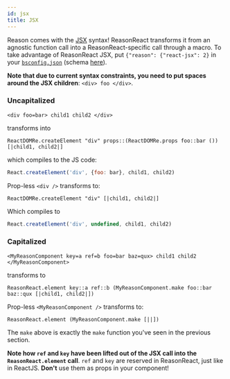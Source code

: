 ```yaml
---
id: jsx
title: JSX
---
```

Reason comes with the [JSX](https://reasonml.github.io/guide/language/jsx) syntax! ReasonReact transforms it from an agnostic function call into a ReasonReact-specific call through a macro. To take advantage of ReasonReact JSX, put `{"reason": {"react-jsx": 2}` in your [`bsconfig.json`](http://bucklescript.github.io/bucklescript/Manual.html#_bucklescript_build_system_code_bsb_code) (schema [here](http://bucklescript.github.io/bucklescript/docson/#build-schema.json)).

**Note that due to current syntax constraints, you need to put spaces around the JSX children**: `<div> foo </div>`.

### Uncapitalized

```reason
<div foo=bar> child1 child2 </div>
```

transforms into

```reason
ReactDOMRe.createElement "div" props::(ReactDOMRe.props foo::bar ()) [|child1, child2|]
```

which compiles to the JS code:

```js
React.createElement('div', {foo: bar}, child1, child2)
```

Prop-less `<div />` transforms to:

```reason
ReactDOMRe.createElement "div" [|child1, child2|]
```

Which compiles to

```js
React.createElement('div', undefined, child1, child2)
```

### Capitalized

```reason
<MyReasonComponent key=a ref=b foo=bar baz=qux> child1 child2 </MyReasonComponent>
```

transforms to

```reason
ReasonReact.element key::a ref::b (MyReasonComponent.make foo::bar baz::qux [|child1, child2|])
```

Prop-less `<MyReasonComponent />` transforms to:

```reason
ReasonReact.element (MyReasonComponent.make [||])
```

The `make` above is exactly the `make` function you've seen in the previous section.

**Note how `ref` and `key` have been lifted out of the JSX call into the `ReasonReact.element` call**. `ref` and `key` are reserved in ReasonReact, just like in ReactJS. **Don't** use them as props in your component!
